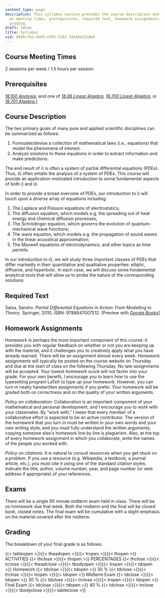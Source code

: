 ```yaml
---
content_type: page
description: This syllabus section provides the course description and information
  on meeting times, prerequisites, required text, homework assignments, exams, and
  grading.
draft: false
title: Syllabus
uid: 094bc7b2-4a93-e593-51b1-74436a2320e5
---
```

## Course Meeting Times

2 sessions per week / 1.5 hours per session

## Prerequisites

[_18.100 Analysis_](/courses/18-100a-introduction-to-analysis-fall-2012); and one of [_18.06 Linear Algebra_](/courses/18-06sc-linear-algebra-fall-2011), [_18.700 Linear Algebra_](/courses/18-700-linear-algebra-fall-2013), or [_18.701 Algebra I_](/courses/18-701-algebra-i-fall-2010).

## Course Description

The two primary goals of many pure and applied scientific disciplines can be summarized as follows:

1. Formulate/devise a collection of mathematical laws (i.e., equations) that model the phenomena of interest.
2. Analyze solutions to these equations in order to extract information and make predictions.

The end result of i) is often a system of partial differential equations (PDEs). Thus, ii) often entails the analysis of a system of PDEs. This course will provide an application-motivated introduction to some fundamental aspects of both i) and ii).

In order to provide a broad overview of PDEs, our introduction to i) will touch upon a diverse array of equations including

1. The Laplace and Poisson equations of electrostatics;
2. The diffusion equation, which models e.g. the spreading out of heat energy and chemical diffusion processes;
3. The Schrödinger equation, which governs the evolution of quantum-mechanical wave functions;
4. The wave equation, which models e.g. the propagation of sound waves in the linear acoustical approximation;
5. The Maxwell equations of electrodynamics; and other topics as time permits.

In our introduction to ii), we will study three important classes of PDEs that differ markedly in their quantitative and qualitative properties: elliptic, diffusive, and hyperbolic. In each case, we will discuss some fundamental analytical tools that will allow us to probe the nature of the corresponding solutions.

## Required Text

Salsa, Sandro. _Partial Differential Equations in Action: From Modelling to Theory_. Springer, 2010. ISBN: 9788847007512. \[Preview with [Google Books](http://books.google.com/books?id=ZO4y7wl4pngC&pg=PAfrontcover#v=onepage)\]

## Homework Assignments

Homework is perhaps the most important component of this course: it provides you with regular feedback on whether or not you are keeping up with the material, and it challenges you to creatively apply what you have already learned. There will be an assignment almost every week. Homework assignments will typically be posted on the course website on Thursday and due at the start of class on the following Thursday. No late assignments will be accepted. Your lowest homework score will not factor into your grade. For your own benefit, I encourage you to learn how to use the typesetting program LaTeX to type up your homework. However, you can turn in neatly handwritten assignments if you prefer. Your homework will be graded both on correctness and on the quality of your written arguments.

_Policy on collaboration:_ Collaboration is an important component of your mathematical and personal development, and I encourage you to work with your classmates. By "work with," I mean that every member of a collaborative effort is expected to be an active contributor. The version of the homework that you turn in must be written in your own words and your own writing style, and you must fully understand the written arguments; copying someone else's homework line by line is plagiarism. Also, at the top of every homework assignment in which you collaborate, write the names of the people you worked with.

_Policy on citations:_ It is natural to consult resources when you get stuck on a problem. If you use a resource (e.g. Wikipedia, a textbook, a journal article, etc.), you must cite it using one of the standard citation styles. Indicate the title, author, volume number, year, and page number (or web address if appropriate) of your references.

## Exams

There will be a single 90 minute midterm exam held in class. There will be no homework due that week. Both the midterm and the final will be closed book, closed notes. The final exam will be cumulative with a slight emphasis on the material covered after the midterm.

## Grading

The breakdown of your final grade is as follows:

{{< tableopen >}}{{< theadopen >}}{{< tropen >}}{{< thopen >}}
ACTIVITIES
{{< thclose >}}{{< thopen >}}
PERCENTAGES
{{< thclose >}}{{< trclose >}}{{< theadclose >}}{{< tbodyopen >}}{{< tropen >}}{{< tdopen >}}
Homework
{{< tdclose >}}{{< tdopen >}}
30 %
{{< tdclose >}}{{< trclose >}}{{< tropen >}}{{< tdopen >}}
Midterm Exam
{{< tdclose >}}{{< tdopen >}}
30 %
{{< tdclose >}}{{< trclose >}}{{< tropen >}}{{< tdopen >}}
Final Exam
{{< tdclose >}}{{< tdopen >}}
40 %
{{< tdclose >}}{{< trclose >}}{{< tbodyclose >}}{{< tableclose >}}